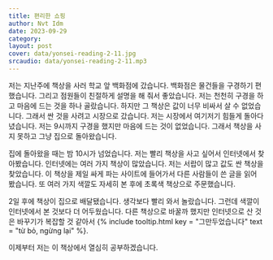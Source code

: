 ```yaml
---
title: 편리한 쇼핑
author: Nvt Idm
date: 2023-09-29
category: 
layout: post
cover: data/yonsei-reading-2-11.jpg
srcaudio: data/yonsei-reading-2-11.mp3
---
```


저는 지난주에 책상을 사러 학교 앞 백화점에 갔습니다. 
백화점은 물건들을 구경하기 편했습니다. 
그리고 점원들이 친절하게 설명을 해 줘서 좋았습니다. 
저는 천천히 구경을 하고 마음에 드는 것을 하나 골랐습니다. 
하지만 그 책상은 값이 너무 비싸서 살 수 없었습니다. 
그래서 싼 것을 사려고 시장으로 갔습니다. 
저는 시장에서 여기저기 힘들게 돌아다녔습니다. 
저는 9시까지 구경을 했지만 마음에 드는 것이 없었습니다. 
그래서 책상을 사지 못하고 그냥 집으로 돌아왔습니다.

집에 돌아왔을 때는 밤 10시가 넘었습니다. 
저는 빨리 책상을 사고 싶어서 인터넷에서 찾아봤습니다. 
인터넷에는 여러 가지 책상이 많았습니다. 
저는 서랍이 많고 값도 싼 책상을 찾았습니다. 
이 책상을 제일 싸게 파는 사이트에 들어가서 다른 사람들이 쓴 글을 읽어 봤습니다. 
또 여러 가지 색깔도 자세히 본 후에 초록색 책상으로 주문했습니다.

2일 후에 책상이 집으로 배달됐습니다. 
생각보다 빨리 와서 놀랐습니다. 
그런데 색깔이 인터넷에서 본 것보다 더 어두웠습니다. 
다른 책상으로 바꿀까 했지만 인터넷으로 산 것은 바꾸기가 복잡할 것 같아서 {% include tooltip.html key = "그만두었습니다" text = "từ bỏ, ngừng lại" %}. 

이제부터 저는 이 책상에서 열심히 공부하겠습니다.
